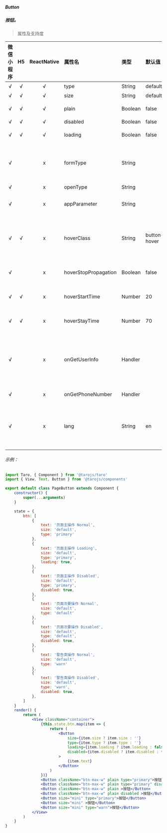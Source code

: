 ##### Button
##### 按钮。

> 属性及支持度

| 微信小程序 | H5 | ReactNative| 属性名 | 类型 | 默认值 | 说明 |
| :-: | :-: | :-: | :- | :- | :- | :- |
| √ | √ | √ | type   | String  | default   | 按钮的样式类型  |
| √ | √ | √ | size   | String  | default   | 按钮的大小 px |
| √ | √ | √ | plain  | Boolean | false | 按钮是否镂空，背景色透明   |
| √ | √ | √ | disabled  | Boolean | false | 是否禁用   |
| √ | √ | √ | loading   | Boolean | false | 名称前是否带 loading 图标  |
| √ |   | x | formType | String  | | 用于 form 组件，点击分别会触发 form 组件的 submit/reset 事件   |
| √ |   | x | openType | String  | | 微信开放能力  |
| √ |   | x | appParameter   | String  | | 打开 APP 时，向 APP 传递的参数   |
| √ | √ | x | hoverClass | String  | button-hover | 指定按钮按下去的样式类。当 hover-class="none" 时，没有点击态效果  |
| √ |   | x | hoverStopPropagation | Boolean | false | 指定是否阻止本节点的祖先节点出现点击态  |
| √ | √ | x | hoverStartTime    | Number  | 20    | 按住后多久出现点击态，单位毫秒   |
| √ | √ | x | hoverStayTime | Number  | 70    | 手指松开后点击态保留时间，单位毫秒   |
| √ |   | x | onGetUserInfo | Handler | | 用户点击该按钮时，会返回获取到的用户信息，从返回参数的 detail 中获取到的值同 wx.getUserInfo |
| √ |   | x | onGetPhoneNumber | Handler | | 获取用户手机号回调 |
| √ |   | x | lang   | String  | en    | 指定返回用户信息的语言，zh_CN 简体中文，zh_TW 繁体中文，en 英文。 |


###### 示例：
```jsx
import Taro, { Component } from '@tarojs/taro'
import { View, Text, Button } from '@tarojs/components'

export default class PageButton extends Component {
    constructor() {
        super(...arguments)
    }

    state = {
        btn: [
            {
                text: '页面主操作 Normal',
                size: 'default',
                type: 'primary'
            },
            {
                text: '页面主操作 Loading',
                size: 'default',
                type: 'primary',
                loading: true,
            },
            {
                text: '页面主操作 Disabled',
                size: 'default',
                type: 'primary',
                disabled: true,
            },
            {
                text: '页面次要操作 Normal',
                size: 'default',
                type: 'default'
            },
            {
                text: '页面次要操作 Disabled',
                size: 'default',
                type: 'default',
                disabled: true,
            },
            {
                text: '警告类操作 Normal',
                size: 'default',
                type: 'warn'
            },
            {
                text: '警告类操作 Disabled',
                size: 'default',
                type: 'warn',
                disabled: true,
            },
        ]
    }
    render() {
        return (
            <View className="container">
                {this.state.btn.map(item => {
                    return (
                        <Button
                            size={item.size ? item.size : ''}
                            type={item.type ? item.type : ''}
                            loading={item.loading ? item.loading : false}
                            disabled={item.disabled ? item.disabled : false}
                        >
                            {item.text}
                        </Button>
                    )
                })}
                <Button className="btn-max-w" plain type="primary">按钮</Button>
                <Button className="btn-max-w" plain type="primary" disabled>不可点击的按钮</Button>
                <Button className="btn-max-w" plain >按钮</Button>
                <Button className="btn-max-w" plain disabled >按钮</Button>
                <Button size="mini" type="primary">按钮</Button>
                <Button size="mini" >按钮</Button>
                <Button size="mini" type="warn">按钮</Button>
            </View>
        )
    }
}
```
